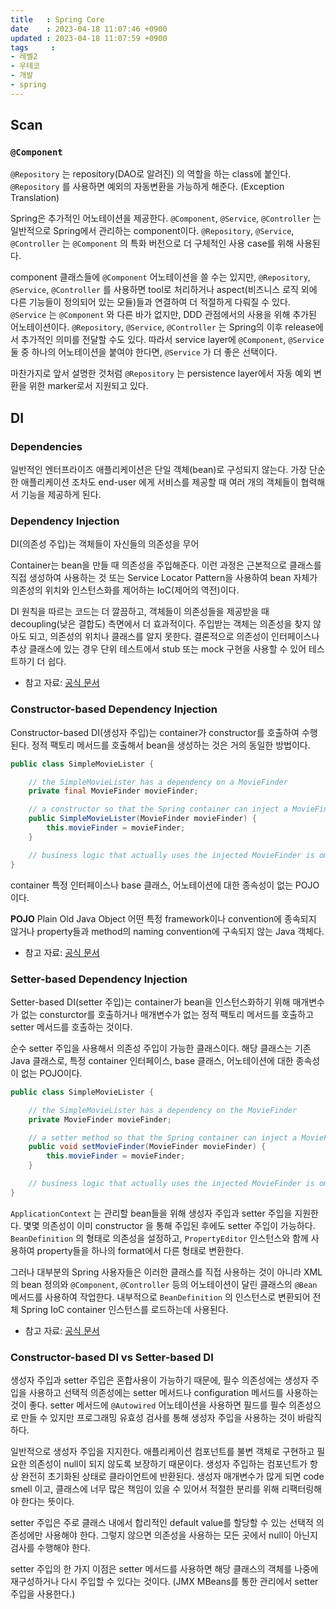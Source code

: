 ```yaml
---
title   : Spring Core
date    : 2023-04-18 11:07:46 +0900
updated : 2023-04-18 11:07:59 +0900
tags     : 
- 레벨2
- 우테코
- 개발
- spring
---
```


## Scan

### `@Component`

`@Repository` 는 repository(DAO로 알려진) 의 역할을 하는 class에 붙인다.
`@Repository` 를 사용하면 예외의 자동변환을 가능하게 해준다. (Exception Translation)

Spring은 추가적인 어노테이션을 제공한다.
`@Component`, `@Service`, `@Controller` 는 일반적으로 Spring에서 관리하는 component이다.
`@Repository`, `@Service`, `@Controller` 는 `@Component` 의 특화 버전으로 더 구체적인 사용 case를 위해 사용된다. 

component 클래스들에 `@Component` 어노테이션을 쓸 수는 있지만, `@Repository`, `@Service`, `@Controller` 를 사용하면 tool로 처리하거나 aspect(비즈니스 로직 외에 다른 기능들이 정의되어 있는 모듈)들과 연결하여 더 적절하게 다뤄질 수 있다.
`@Service` 는 `@Component` 와 다른 바가 없지만, DDD 관점에서의 사용을 위해 추가된 어노테이션이다.
`@Repository`, `@Service`, `@Controller` 는 Spring의 이후 release에서 추가적인 의미를 전달할 수도 있다. 따라서 service layer에 `@Component`, `@Service` 둘 중 하나의 어노테이션을 붙여야 한다면, `@Service` 가 더 좋은 선택이다.

마찬가지로 앞서 설명한 것처럼 `@Repository` 는 persistence layer에서 자동 예외 변환을 위한 marker로서 지원되고 있다.

## DI

### Dependencies

일반적인 엔터프라이즈 애플리케이션은 단일 객체(bean)로 구성되지 않는다. 가장 단순한 애플리케이션 조차도 end-user 에게 서비스를 제공할 때 여러 개의 객체들이 협력해서 기능을 제공하게 된다.

### Dependency Injection

DI(의존성 주입)는 객체들이 자신들의 의존성을 무어

Container는 bean을 만들 때 의존성을 주입해준다. 
이런 과정은 근본적으로 클래스를 직접 생성하여 사용하는 것 또는 Service Locator Pattern을 사용하여 bean 자체가 의존성의 위치와 인스턴스화를 제어하는 IoC(제어의 역전)이다.

DI 원칙을 따르는 코드는 더 깔끔하고, 객체들이 의존성들을 제공받을 때 decoupling(낮은 결합도) 측면에서 더 효과적이다.
주입받는 객체는 의존성을 찾지 않아도 되고, 의존성의 위치나 클래스를 알지 못한다.
결론적으로 의존성이 인터페이스나 추상 클래스에 있는 경우 단위 테스트에서 stub 또는 mock 구현을 사용할 수 있어 테스트하기 더 쉽다.

- 참고 자료: [공식 문서](https://docs.spring.io/spring-framework/docs/current/reference/html/core.html#beans-dependencies)

### Constructor-based Dependency Injection

Constructor-based DI(생성자 주입)는 container가 constructor를 호출하여 수행된다. 
정적 팩토리 메서드를 호출해서 bean을 생성하는 것은 거의 동일한 방법이다.

```java
public class SimpleMovieLister {

    // the SimpleMovieLister has a dependency on a MovieFinder
    private final MovieFinder movieFinder;

    // a constructor so that the Spring container can inject a MovieFinder
    public SimpleMovieLister(MovieFinder movieFinder) {
        this.movieFinder = movieFinder;
    }

    // business logic that actually uses the injected MovieFinder is omitted...
}
```

container 특정 인터페이스나 base 클래스, 어노테이션에 대한 종속성이 없는 POJO 이다.

**POJO**
Plain Old Java Object
어떤 특정 framework이나 convention에 종속되지 않거나 property들과 method의 naming convention에 구속되지 않는 Java 객체다.

- 참고 자료: [공식 문서](https://docs.spring.io/spring-framework/docs/current/reference/html/core.html#beans-constructor-injection)

### Setter-based Dependency Injection

Setter-based DI(setter 주입)는 container가 bean을 인스턴스화하기 위해 매개변수가 없는 consturctor를 호출하거나 매개변수가 없는 정적 팩토리 메서드를 호출하고 setter 메서드를 호출하는 것이다.

순수 setter 주입을 사용해서 의존성 주입이 가능한 클래스이다. 해당 클래스는 기존 Java 클래스로, 특정 container 인터페이스, base 클래스, 어노테이션에 대한 종속성이 없는 POJO이다.

```java
public class SimpleMovieLister {

    // the SimpleMovieLister has a dependency on the MovieFinder
    private MovieFinder movieFinder;

    // a setter method so that the Spring container can inject a MovieFinder
    public void setMovieFinder(MovieFinder movieFinder) {
        this.movieFinder = movieFinder;
    }

    // business logic that actually uses the injected MovieFinder is omitted...
}
```

`ApplicationContext` 는 관리할 bean들을 위해 생성자 주입과 setter 주입을 지원한다.
몇몇 의존성이 이미 constructor 을 통해 주입된 후에도 setter 주입이 가능하다.
`BeanDefinition` 의 형태로 의존성을 설정하고, `PropertyEditor` 인스턴스와 함께 사용하여 property들을 하나의 format에서 다른 형태로 변환한다.

그러나 대부분의 Spring 사용자들은 이러한 클래스를 직접 사용하는 것이 아니라 XML의 bean 정의와 `@Component`, `@Controller` 등의 어노테이션이 달린 클래스의 `@Bean` 메서드를 사용하여 작업한다.
내부적으로 `BeanDefinition` 의 인스턴스로 변환되어 전체 Spring IoC container 인스턴스를 로드하는데 사용된다.

- 참고 자료: [공식 문서](https://docs.spring.io/spring-framework/docs/current/reference/html/core.html#beans-setter-injection)

### Constructor-based DI vs Setter-based DI

생성자 주입과 setter 주입은 혼합사용이 가능하기 때문에, 필수 의존성에는 생성자 주입을 사용하고 선택적 의존성에는 setter 메서드나 configuration 메서드를 사용하는 것이 좋다. setter 메서드에 `@Autowired` 어노테이션을 사용하면 필드를 필수 의존성으로 만들 수 있지만 프로그래밍 유효성 검사를 통해 생성자 주입을 사용하는 것이 바람직하다.

일반적으로 생성자 주입을 지지한다. 애플리케이션 컴포넌트를 불변 객체로 구현하고 필요한 의존성이 null이 되지 않도록 보장하기 때문이다. 생성자 주입하는 컴포넌트가 항상 완전히 초기화된 상태로 클라이언트에 반환된다. 생성자 매개변수가 많게 되면 code smell 이고, 클래스에 너무 많은 책임이 있을 수 있어서 적절한 분리를 위해 리팩터링해야 한다는 뜻이다.

setter 주입은 주로 클래스 내에서 합리적인 default value를 할당할 수 있는 선택적 의존성에만 사용해야 한다. 그렇지 않으면 의존성을 사용하는 모든 곳에서 null이 아닌지 검사를 수행해야 한다. 

setter 주입의 한 가지 이점은 setter 메서드를 사용하면 해당 클래스의 객체를 나중에 재구성하거나 다시 주입할 수 있다는 것이다. (JMX MBeans를 통한 관리에서 setter 주입을 사용한다.)